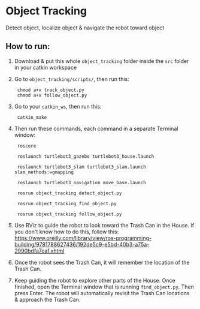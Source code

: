 # Object Tracking
Detect object, localize object &amp; navigate the robot toward object

## How to run:

1. Download & put this whole `object_tracking` folder inside the `src` folder in your catkin workspace

2. Go to `object_tracking/scripts/`, then run this:

        chmod a+x track_object.py
        chmod a+x follow_object.py

2. Go to your `catkin_ws`, then run this:

        catkin_make

3. Then run these commands, each command in a separate Terminal window:

        roscore
    
        roslaunch turtlebot3_gazebo turtlebot3_house.launch
    
        roslaunch turtlebot3_slam turtlebot3_slam.launch slam_methods:=gmapping
    
        roslaunch turtlebot3_navigation move_base.launch
    
        rosrun object_tracking detect_object.py
        
        rosrun object_tracking find_object.py
    
        rosrun object_tracking follow_object.py
    
4. Use RViz to guide the robot to look toward the Trash Can in the House. If you don't know how to do this, follow this: https://www.oreilly.com/library/view/ros-programming-building/9781788627436/192de5c9-e5bd-40b3-a75a-2990bdfa7caf.xhtml

5. Once the robot sees the Trash Can, it will remember the location of the Trash Can.

6. Keep guiding the robot to explore other parts of the House. Once finished, open the Terminal window that is running `find_object.py`. Then press Enter. The robot will automatically revisit the Trash Can locations & approach the Trash Can.
    
